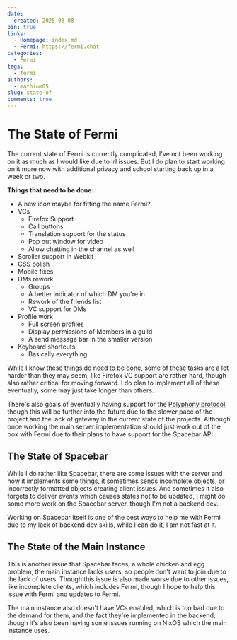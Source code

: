 ```yaml
---
date:
  created: 2025-08-08
pin: true
links:
  - Homepage: index.md
  - Fermi: https://fermi.chat
categories:
  - Fermi
tags:
  - fermi
authors:
  - mathium05
slug: state-of
comments: true
---
```


# The State of Fermi

The current state of Fermi is currently complicated, I've not been working on it as much as I would like due to irl issues. But I do plan to start working on it more now with additional privacy and school starting back up in a week or two.

<!-- more -->

**Things that need to be done:**

*	A new icon maybe for fitting the name Fermi?
*	VCs
	*	Firefox Support
	*	Call buttons
	*	Translation support for the status
	*	Pop out window for video
	*	Allow chatting in the channel as well
*	Scroller support in Webkit
*	CSS polish
*	Mobile fixes
*	DMs rework
	*	Groups
	*	A better indicator of which DM you're in
	*	Rework of the friends list
	*	VC support for DMs
*	Profile work
	*	Full screen profiles
	*	Display permissions of Members in a guild
	*	A send message bar in the smaller version
*	Keyboard shortcuts
	*	Basically everything

While I know these things do need to be done, some of these tasks are a lot harder than they may seem, like Firefox VC support are rather hard, though also rather critical for moving forward. I do plan to implement all of these eventually, some may just take longer than others.

There's also goals of eventually having support for the [Polyphony protocol](https://github.com/polyphony-chat), though this will be further into the future due to the slower pace of the project and the lack of gateway in the current state of the projects. Although once working the main server implementation should just work out of the box with Fermi due to their plans to have support for the Spacebar API.

## The State of Spacebar
While I do rather like Spacebar, there are some issues with the server and how it implements some things, it sometimes sends incomplete objects, or incorrectly formatted objects creating client issues. And sometimes it also forgets to deliver events which causes states not to be updated, I might do some more work on the Spacebar server, though I'm not a backend dev.

Working on Spacebar itself is one of the best ways to help me with Fermi due to my lack of backend dev skills, while I can do it, I am not fast at it.

## The State of the Main Instance
This is another issue that Spacebar faces, a whole chicken and egg problem, the main instance lacks users, so people don't want to join due to the lack of users. Though this issue is also made worse due to other issues, like incomplete clients, which includes Fermi, though I hope to help this issue with Fermi and updates to Fermi.

The main instance also doesn't have VCs enabled, which is too bad due to the demand for them, and the fact they're implemented in the backend, though it's also been having some issues running on NixOS which the main instance uses.
